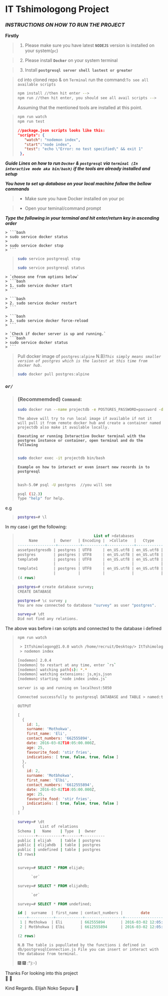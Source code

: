 # IT Tshimologong Project


### ***INSTRUCTIONS ON HOW TO RUN THE PROJECT***

**Firstly**

> 1. Please make sure you have latest **`NODEJS`** version is installed on your system(`pc`)

>  2. Please install **`Docker`** on your system terminal

>  3. Install **`postgresql server shell lastest or greater`**

> cd into cloned repo & on `Terminal` run the command:`To see all available scripts`
>
> ```bash
> npm install //then hit enter -->
> npm run //then hit enter, you should see all avail scripts -->
>
> ```
>
>Assuming that the mentioned tools are installed at this point.

 >```bash
 >npm run watch
 >npm run test
>```
>```json
> //package.json scripts looks like this:
> "scripts": {
>    "watch": "nodemon index", 
>    "start":"node index",
>    "test": "echo \"Error: no test specified\" && exit 1"
>  },
 >```

>

***Guide Lines on how to run `Docker` & `postgresql` via `terminal (In interactive mode aka bin/bash)` if the tools are already installed and setup***

***You have to set up database on your local machine follow the bellow commands***

>- Make sure you have Docker installed on your pc

>- Open your teminal/command prompt

***Type the following in your terminal and hit enter/return key in ascending order***
    
>
    > ```bash
    > sudo service docker status
    > 
    > sudo service docker stop
    > ```
>
> ```bash
> sudo service postgresql stop
>
> sudo service postgresql status
> 
>   ```
> 
    > `choose one from options below`
    > ```bash
    > 1. sudo service docker start
    > ```   
> 
    > ```bash
    > 2. sudo service docker restart
    > ```                
>  
    > ```bash
    > 3. sudo service docker force-reload 
    > ```
>
    > `Check if docker server is up and running.`
    > ```bash
    > sudo service docker status
    > ``` 
> Pull docker image of `postgres:alpine` 
>N.B)*`This simply means smaller version of postgres which is the lastest at this time from docker hub.`*
> ```bash
> sudo docker pull postgres:alpine
> ```
>

### ***`or/`***

> ### (Recommemded) `Command`:
> ```bash
> sudo docker run --name projectdb -e POSTGRES_PASSWORD=password -d -p 5432:5432 postgres:alpine
> ```
>  `The above will try to run local image if available if not it will pull it from remote docker hub and create a container named projectdb also make it available locally.`


> **`Executing or running Interactive Docker terminal with the postgres instance or container, open terminal and do the following`**
>
> ```bash
> 
> sudo docker exec -it projectdb bin/bash
>
>```

>**`Example on how to interact or even insert new records in to postgresql`**
>
>
>```bash
>    
> bash-5.0# psql -U postgres  //you will see
>
> psql (12.3)
>Type "help" for help.
>
>``` 
>
> 
>

e.g 

>```bash
> postgres=# \l
>```

In my case i get the following:

>```sql
>                                   List of >databases
>      Name       |  Owner   | Encoding |  >Collate   |   Ctype    |   Access privileges   
>-----------------+----------+----------+------------+------------+-----------------------
> assetpostgresdb | postgres | UTF8     | en_US.utf8 | en_US.utf8 | 
>postgres        | postgres | UTF8     | en_US.utf8 | en_US.utf8 | 
>template0       | postgres | UTF8     | en_US.utf8 | en_US.utf8 | =c/postgres          +
>                 |          |          |            |            | postgres=CTc/postgres
 >template1       | postgres | UTF8     | en_US.utf8 | en_US.utf8 | =c/postgres          +
>                 |          |          |            |            | postgres=CTc/postgres
> (4 rows)
>

>```bash
>postgres=# create database survey;
>CREATE DATABASE
>
>postgres=# \c survey ;
>You are now connected to database "survey" as user "postgres".
>
>survey=# \dt
>Did not find any relations.
>```
The above was before i ran scripts and connected to the database i defined
> 
> ```bash
> npm run watch   
> 
>  > ItTshimologong@1.0.0 watch /home/recruit/Desktop/> ItTshimologong
>  > nodemon index
> 
> [nodemon] 2.0.4
> [nodemon] to restart at any time, enter `rs`
> [nodemon] watching path(s): *.*
> [nodemon] watching extensions: js,mjs,json
> [nodemon] starting `node index index.js`
> 
> server is up and running on localhost:5050
> 
> Connected successfully to postgresql DATABASE and TABLE > named:tableName :) 
> 
> ```

>```js
> OUTPUT
>
>[
>   {
>     id: 1,
>     surname: 'Mothokwa',
>     first_name: 'Eli',
>     contact_numbers: '662555894',
>     date: 2016-03-02T10:05:00.000Z,
>     age: 25,
>     favourite_food: 'stir fries',
>     indications: [ true, false, true, false ]
>   },
>   {
>     id: 2,
>     surname: 'Motbhokwa',
>     first_name: 'Elbi',
>     contact_numbers: '6612555894',
>     date: 2016-03-02T10:05:00.000Z,
>     age: 25,
>     favourite_food: 'stir fries',
>     indications: [ true, false, true, false ]
>   }
> ]
>```



>```bash
>survey=# \dt
>           List of relations
> Schema |   Name    | Type  |  Owner   
>--------+-----------+-------+----------
> public | elijah    | table | postgres
> public | elijahdb  | table | postgres
> public | undefined | table | postgres
> (3 rows)
>
>``` 
>  
>```sql
>
> survey=# SELECT * FROM elijah;
>
>       `or`
>
> survey=# SELECT * FROM elijahdb;
>
>       `or`
>
> survey=# SELECT * FROM undefined;
>
>id |  surname  | first_name | contact_numbers |        date         | age | favourite_food | indications 
>----+-----------+------------+-----------------+---------------------+-----+----------------+-------------
>  1 | Mothokwa  | Eli        | 662555894       | 2016-03-02 12:05:00 |  25 | stir fries     | {t,f,t,f}
>  2 | Motbhokwa | Elbi       | 6612555894      | 2016-03-02 12:05:00 |  25 | stir fries     | {t,f,t,f}
>
>(2 rows)
>```
> `N.B The table is popullated by the functions i defined in db/postgresqlConnection.js File you can insert or interact with the database from terminal.`
>
>:fireworks: :fireworks: :"):-)




Thanks For looking into this project    
:see_no_evil: :hear_no_evil:

Kind Regards.
Elijah Noko Sepuru :pray:

